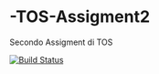 # -TOS-Assigment2
Secondo Assigment di TOS

[![Build Status](https://travis-ci.org/MarcoNarde/-TOS-Assigment2.svg?branch=master)](https://travis-ci.org/MarcoNarde/-TOS-Assigment2)
